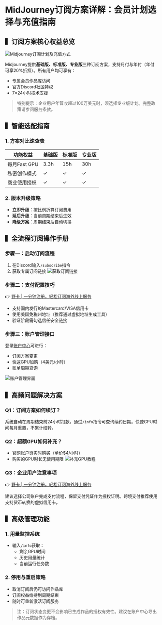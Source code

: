 # MidJourney订阅方案详解：会员计划选择与充值指南

## ▍订阅方案核心权益总览
![Midjourney订阅计划及充值方式](https://bbtdd.com/wp-content/uploads/img/9482399503410113.webp)

Midjourney提供**基础版、标准版、专业版**三种订阅方案，支持月付与年付（年付可享20%折扣）。所有用户均可享有：
- 专属会员作品库访问
- 官方Discord社区特权
- 7×24小时技术支援

> 特别提示：企业用户年营收超过100万美元时，须选择专业版计划。完整政策请参阅服务条款。

## ▍智能选配指南
### 1. 方案对比速查表
| 功能权益        | 基础版 | 标准版 | 专业版 |
|---------------|------|------|------|
| 每月Fast GPU   | 3.3h | 15h  | 30h  |
| 私密创作模式    | ✓    | ✓    | ✓    |
| 商业使用授权    | ✓    | ✓    | ✓    |

### 2. 版本升级策略
- **立即升级**：按比例折算订阅费用
- **延后升级**：当前周期结束后生效
- **降级方案**：周期结束后自动切换

## ▍全流程订阅操作手册
### 步骤一：启动订阅流程
1. 在Discord输入`/subscribe`指令
2. 获取专属订阅链接
![获取订阅链接](https://bbtdd.com/wp-content/uploads/img/1477967125.webp)

### 步骤二：支付配置技巧
👉 [野卡 | 一分钟注册，轻松订阅海外线上服务](https://bbtdd.com/yeka)

- 支持国内发行的Mastercard/VISA信用卡
- 使用美国免税州地址（推荐通过虚拟地址生成工具）
- 验证阶段需勾选信任安全链接

### 步骤三：账户管理接口
登录[账户中心](https://www.midjourney.com/account/)可进行：
- 订阅方案变更
- 快速GPU加购（4美元/小时）
- 账单周期查询

![账户管理界面](https://bbtdd.com/wp-content/uploads/img/4246819060.webp)

## ▍高频问题解决方案
### Q1：订阅方案如何续订？
系统自动在周期结束前24小时扣款，通过`/info`指令可查询续约日期。快速GPU时间每月重置，不累计结转。

### Q2：超额GPU如何补充？
- 官网账户页实时购买（单价$4/小时）
- 购买的GPU时长无使用期限
![补充GPU教程](https://bbtdd.com/wp-content/uploads/img/6015742680032.webp)

### Q3：企业用户注意事项
👉 [野卡 | 一分钟注册，轻松订阅海外线上服务](https://bbtdd.com/yeka)

建议选择公司账户完成支付流程，保留支付凭证作为授权证明。跨境支付推荐使用支持货币转换的虚拟信用卡。

## ▍高级管理功能
### 1. 用量监控系统
- 输入`/info`获取：
  - 剩余GPU时间
  - 历史用量统计
  - 当前运行任务数

### 2. 停用与重启策略
- 取消订阅后仍可访问作品库
- 订阅权益维持到周期结束
- 随时可重新激活订阅服务

> 注：订阅状态变更不会影响已生成作品的授权有效性。建议在账户中心导出作品元数据作为存档。